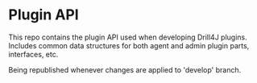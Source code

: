 # Plugin API

This repo contains the plugin API used when developing Drill4J plugins. Includes common data structures for both agent and admin plugin parts, interfaces, etc.

Being republished whenever changes are applied to 'develop' branch.
